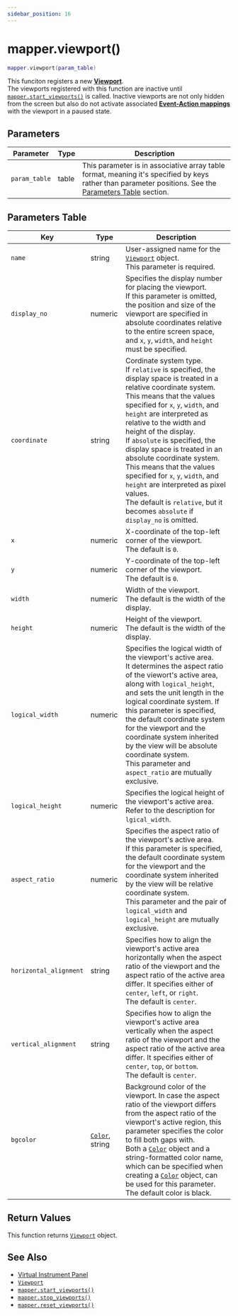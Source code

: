 ```yaml
---
sidebar_position: 16
---
```


# mapper.viewport()
```lua
mapper.viewport(param_table)
```
This funciton registers a new [**Viewport**](/guide/virtual_instrument_panel#components-for-virtual-instrument-panel).<br/>
The viewports registered with this function are inactive until [`mapper.start_viewports()`](/libs/mapper/mapper_start_viewports) is called. Inactive viewports are not only hidden from the screen but also do not activate associated [**Event-Action mappings**](/guide/event-action-mapping) with the viewport in a paused state.


## Parameters
|Parameter|Type|Description|
|-|-|-|
|`param_table`|table|This parameter is in associative array table format, meaning it's specified by keys rather than parameter positions. See the [Parameters Table](#parameters-table) section.|


## Parameters Table
|Key|Type|Description|
|-|-|-|
|`name`|string|User-assigned name for the [`Viewport`](/libs/mapper/Viewport) object.<br/>This parameter is required.
|`display_no`|numeric|Specifies the display number for placing the viewport.<br/>If this parameter is omitted, the position and size of the viewport are specified in absolute coordinates relative to the entire screen space, and `x`, `y`, `width`, and `height` must be specified.
|`coordinate`|string|Cordinate system type.<br/>If `relative` is specified, the display space is treated in a relative coordinate system. This means that the values specified for `x`, `y`, `width`, and `height` are interpreted as relative to the width and height of the display.<br/>If `absolute` is specified, the display space is treated in an absolute coordinate system. This means that the values specified for `x`, `y`, `width`, and `height` are interpreted as pixel values.<br/>The default is `relative`, but it becomes `absolute` if `display_no` is omitted.
|`x`|numeric|X-coordinate of the top-left corner of the viewport.<br/>The default is `0`.
|`y`|numeric|Y-coordinate of the top-left corner of the viewport.<br/>The default is `0`.
|`width`|numeric|Width of the viewport.<br/>The default is the width of the display.
|`height`|numeric|Height of the viewport.<br/>The default is the width of the display.
|`logical_width`|numeric|Specifies the logical width of the viewport's active area.<br/>It determines the aspect ratio of the viewort's active area, along with `logical_height`, and sets the unit length in the logical coordinate system. If this parameter is specified, the default coordinate system for the viewport and the coordinate system inherited by the view will be absolute coordinate system.<br/> This parameter and `aspect_ratio` are mutually exclusive.
|`logical_height`|numeric|Specifies the logical height of the viewport's active area. Refer to the description for `lgical_width`.
|`aspect_ratio`|numeric|Specifies the aspect ratio of the viewport's active area.<br/>If this parameter is specified, the default coordinate system for the viewport and the coordinate system inherited by the view will be relative coordinate system.<br/>This parameter and the pair of `logical_width` and `logical_height` are mutually exclusive.
|`horizontal_alignment`|string|Specifies how to align the viewport's active area horizontally when the aspect ratio of the viewport and the aspect ratio of the active area differ. It specifies either of `center`, `left`, or `right`.<br/>The default is `center`.
|`vertical_alignment`|string|Specifies how to align the viewport's active area vertically when the aspect ratio of the viewport and the aspect ratio of the active area differ. It specifies either of `center`, `top`, or `bottom`.<br/>The default is `center`.
|`bgcolor`|[`Color`](/libs/graphics/Color), string|Background color of the viewport. In case the aspect ratio of the viewport differs from the aspect ratio of the viewport's active region, this parameter specifies the color to fill both gaps with.<br/>Both a [`Color`](/libs/graphics/Color) object and a string-formatted color name, which can be specified when creating a [`Color`](/libs/graphics/Color) object, can be used for this parameter.<br/>The default color is black.

## Return Values
This function returns [`Viewport`](/libs/mapper/Viewport) object.

## See Also
- [Virtual Instrument Panel](/guide/virtual_instrument_panel)
- [`Viewport`](/libs/mapper/Viewport)
- [`mapper.start_viewports()`](/libs/mapper/mapper_start_viewports)
- [`mapper.stop_viewports()`](/libs/mapper/mapper_stop_viewports)
- [`mapper.reset_viewports()`](/libs/mapper/mapper_reset_viewports)
